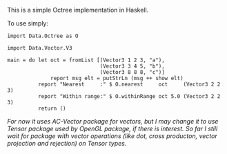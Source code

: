 This is a simple Octree implementation in Haskell.

To use simply:

    import Data.Octree as O

    import Data.Vector.V3

    main = do let oct = fromList [(Vector3 1 2 3, "a"),
                                  (Vector3 3 4 5, "b"),
                                  (Vector3 8 8 8, "c")]
                  report msg elt = putStrLn (msg ++ show elt)
              report "Nearest     :" $ O.nearest     oct     (Vector3 2 2 3)
              report "Within range:" $ O.withinRange oct 5.0 (Vector3 2 2 3)
              return ()

*For now it uses AC-Vector package for vectors, but I may change it to use Tensor package used by OpenGL package, if there is interest.*
*So far I still wait for package with vector operations (like dot, cross producton, vector projection and rejection) on Tensor types.*

